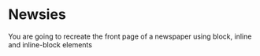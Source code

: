 # Newsies

You are going to recreate the front page of a newspaper using block, inline and inline-block elements
